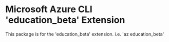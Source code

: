 Microsoft Azure CLI 'education_beta' Extension
==========================================

This package is for the 'education_beta' extension.
i.e. 'az education_beta'
